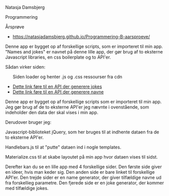 <p>Natasja Damsbjerg<p>
<p>Programmering<p>
<p>Årsprøve<p>

<ul>
<li><a href="https://natasjadamsbjerg.github.io/Programmering-B-aarsproeve/">https://natasjadamsbjerg.github.io/Programmering-B-aarsproeve/</a></li>
</ul>

Denne app er bygget op af forskellige scripts, som er importeret til min app.
"Names and jokes" er navnet på denne lille app, der gør brug af to eksterne Javascript libraries, en css boilerplate og to API'er. 

Sådan virker siden:

<ul>Siden loader og henter .js og .css ressourser fra cdn</ul>


<ul>
<li><a href="https://github.com/15Dkatz/official_joke_api">Dette link føre til en API der generere jokes</a></li>
<li><a href="https://github.com/thm/uinames">Dette link føre til en API der generere navne</a></li>
</ul>

Denne app er bygget op af forskellige scripts som er importeret til min app. 
Jeg gør brug af de to eksterne API'er jeg nævnte i ovenstående, som indeholder den data der skal vises i min app.

Derudover bruger jeg: 

Javascript-biblioteket jQuery, som her bruges til at indhente dataen fra de to eksterne API'er.

Handlebars.js til at "putte" dataen ind i nogle templates.

Materialize.css til at skabe layoutet på min app hvor dataen vises til sidst.

Derefter kan du se en lille app med 4 forskellige sider. Den første side giver en ideer, hvis man keder sig.
Den anden side er bare linket til forskellige API'er. Den trejde sider er en name generator, der giver tilfældige navne ud fra forskellieg parametre. Den fjerede side er en joke generator, der kommer med tilfældige jokes. 
 
      
